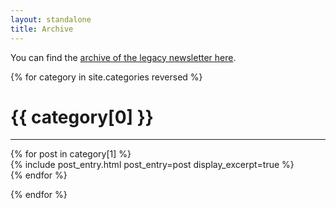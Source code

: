 ```yaml
---
layout: standalone
title: Archive
---
```


You can find the [archive of the legacy newsletter here](https://us11.campaign-archive.com/home/?u=194e57c175176cfd13007a197&id=7cb85d276a).

{% for category in site.categories reversed %}

<h1>{{ category[0] }}</h1>
<hr width="100%">
{% for post in category[1] %}
<article class="mb-4">
    {% include post_entry.html post_entry=post display_excerpt=true %}
</article>
{% endfor %}

{% endfor %}

